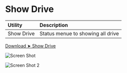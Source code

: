 # Show Drive


Utility|Description
:----|:----
Show Drive|Status menue to showing all drive

[Download ➤ Show Drive](https://github.com/chris1111/Show-Drive/raw/main/Show%20Drive.dmg.zip)

![Screen Shot ](https://user-images.githubusercontent.com/6248794/145593308-a95eea9d-a9e0-4e09-92a7-61bc038f1273.png)

![Screen Shot 2](https://user-images.githubusercontent.com/6248794/145579281-b7f455f1-be9e-4eeb-a352-86930e2665b0.png)

